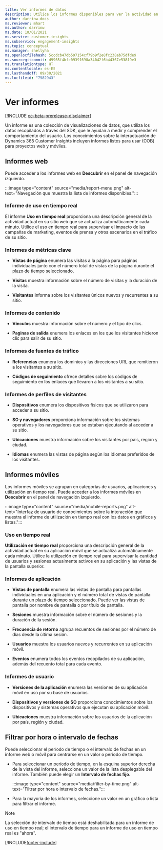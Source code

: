 ```yaml
---
title: Ver informes de datos
description: Utilice los informes disponibles para ver la actividad en tiempo real en su sitio web.
author: darrinw-docs
ms.reviewer: mhart
ms.author: darrinw
ms.date: 10/01/2021
ms.service: customer-insights
ms.subservice: engagement-insights
ms.topic: conceptual
ms.manager: shellyha
ms.openlocfilehash: 5ccdcb47db597154cf79b9f2e8fc238ab75dfde9
ms.sourcegitcommit: d9965f4bfc09391698a34042f6b44367e53819e3
ms.translationtype: HT
ms.contentlocale: es-ES
ms.lasthandoff: 09/30/2021
ms.locfileid: "7582943"
---
```

# <a name="view-reports"></a>Ver informes

[!INCLUDE [cc-beta-prerelease-disclaimer](includes/cc-beta-prerelease-disclaimer.md)]

Un informe es una colección de visualizaciones de datos, que utiliza los datos recopilados a través del SDK, que le ayudan a medir y comprender el comportamiento del usuario. Los conocimientos sobre la interactuación de Dynamics 365 Customer Insights incluyen informes listos para usar (OOB) para proyectos web y móviles.  

## <a name="web-reports"></a>Informes web

Puede acceder a los informes web en **Descubrir** en el panel de navegación izquierdo.

:::image type="content" source="media/report-menu.png" alt-text="Navegación que muestra la lista de informes disponibles.":::

### <a name="real-time-usage-report"></a>Informe de uso en tiempo real

El informe **Uso en tiempo real** proporciona una descripción general de la actividad actual en su sitio web que se actualiza automáticamente cada minuto. Utilice el uso en tiempo real para supervisar el impacto de las campañas de marketing, eventos de prensa y otros escenarios en el tráfico de su sitio.

### <a name="key-metrics-reports"></a>Informes de métricas clave

- **Vistas de página** enumera las visitas a la página para páginas individuales junto con el número total de vistas de la página durante el plazo de tiempo seleccionado.

- **Visitas** muestra información sobre el número de visitas y la duración de la visita.

- **Visitantes** informa sobre los visitantes únicos nuevos y recurrentes a su sitio.

### <a name="content-reports"></a>Informes de contenido

- **Vínculos** muestra información sobre el número y el tipo de clics.

- **Paginas de salida** enumera los enlaces en los que los visitantes hicieron clic para salir de su sitio.

### <a name="traffic-sources-reports"></a>Informes de fuentes de tráfico

- **Referencias** enumera los dominios y las direcciones URL que remitieron a los visitantes a su sitio.

- **Códigos de seguimiento** ofrece detalles sobre los códigos de seguimiento en los enlaces que llevaron a los visitantes a su sitio.

### <a name="visitor-profiles-reports"></a>Informes de perfiles de visitantes

- **Dispositivos** enumera los dispositivos físicos que se utilizaron para acceder a su sitio.

- **SO y navegadores** proporciona información sobre los sistemas operativos y los navegadores que se estaban ejecutando al acceder a su sitio.

- **Ubicaciones** muestra información sobre los visitantes por país, región y ciudad.

- **Idiomas** enumera las vistas de página según los idiomas preferidos de los visitantes.

## <a name="mobile-reports"></a>Informes móviles

Los informes móviles se agrupan en categorías de usuarios, aplicaciones y utilización en tiempo real. Puede acceder a los informes móviles en **Descubrir** en el panel de navegación izquierdo.   

:::image type="content" source="media/mobile-reports.png" alt-text="Interfaz de usuario de conocimientos sobre la interacción que muestra el informe de utilización en tiempo real con los datos en gráficos y listas.":::   

### <a name="real-time-usage"></a>Uso en tiempo real

**Utilización en tiempo real** proporciona una descripción general de la actividad actual en su aplicación móvil que se actualiza automáticamente cada minuto. Utilice la utilización en tiempo real para supervisar la cantidad de usuarios y sesiones actualmente activos en su aplicación y las vistas de la pantalla superior.

### <a name="app-reports"></a>Informes de aplicación

- **Vistas de pantalla** enumera las vistas de pantalla para pantallas individuales en una aplicación y el número total de vistas de pantalla durante un plazo de tiempo seleccionado. Puede ver las vistas de pantalla por nombre de pantalla o por título de pantalla.

- **Sesiones** muestra información sobre el número de sesiones y la duración de la sesión.

- **Frecuencia de retorno** agrupa recuentos de sesiones por el número de días desde la última sesión.

- **Usuarios** muestra los usuarios nuevos y recurrentes en su aplicación móvil.

- **Eventos** enumera todos los eventos recopilados de su aplicación, además del recuento total para cada evento.

### <a name="user-reports"></a>Informes de usuario

- **Versiones de la aplicación** enumera las versiones de su aplicación móvil en uso por su base de usuarios.

- **Dispositivos y versiones de SO** proporciona conocimientos sobre los dispositivos y sistemas operativos que ejecutan su aplicación móvil.

- **Ubicaciones** muestra información sobre los usuarios de la aplicación por país, región y ciudad.

## <a name="filter-by-time-or-date-range"></a>Filtrar por hora o intervalo de fechas

Puede seleccionar el período de tiempo o el intervalo de fechas en un informe web o móvil para centrarse en un valor o período de tiempo. 

- Para seleccionar un período de tiempo, en la esquina superior derecha de la vista del informe, seleccione un valor de la lista desplegable del informe. También puede elegir un **Intervalo de fechas fijo**. 

  :::image type="content" source="media/filter-by-time.png" alt-text="Filtrar por hora o intervalo de fechas.":::   

- Para la mayoría de los informes, seleccione un valor en un gráfico o lista para filtrar el informe.

> [!NOTE]
> La selección de intervalo de tiempo está deshabilitada para un informe de uso en tiempo real; el intervalo de tiempo para un informe de uso en tiempo real es "ahora".


[!INCLUDE[footer-include](../includes/footer-banner.md)]
